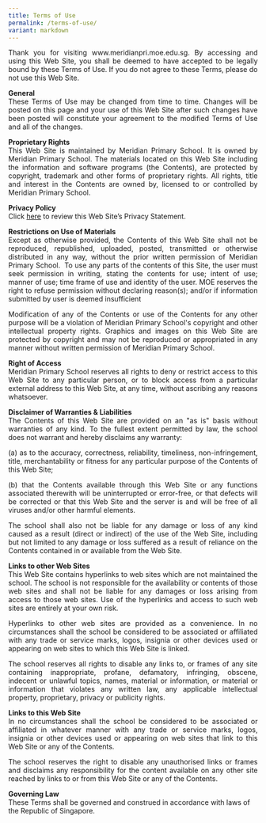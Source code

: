 ```yaml
---
title: Terms of Use
permalink: /terms-of-use/
variant: markdown
---
```

<p align="justify">Thank you for visiting www.meridianpri.moe.edu.sg. By accessing and using this Web Site, you shall be deemed to have accepted to be legally bound by these Terms of Use. If you do not agree to these Terms, please do not use this Web Site.</p>

<p align="justify"><b>General</b><br>
These Terms of Use may be changed from time to time. Changes will be posted on this page and your use of this Web Site after such changes have been posted will constitute your agreement to the modified Terms of Use and all of the changes.</p>

<p align="justify"><b>Proprietary Rights</b><br>
This Web Site is maintained by Meridian Primary School. It is owned by Meridian Primary School.         The materials located on this Web Site including the information and software programs (the Contents), are protected by copyright, trademark and other forms of proprietary rights. All rights, title and interest in the Contents are owned by, licensed to or controlled by Meridian Primary School.</p>

**Privacy Policy**<br>
Click&nbsp;[here](https://meridianpri.moe.edu.sg/others/privacy-statement)&nbsp;to review this Web Site’s Privacy Statement.

<p align="justify"><b>Restrictions on Use of Materials</b><br>
Except as otherwise provided, the Contents of this Web Site shall not be reproduced, republished, uploaded, posted, transmitted or otherwise distributed in any way, without the prior written permission of Meridian Primary School.&nbsp; To use any parts of the contents of this Site, the user must seek permission in writing, stating the contents for use; intent of use; manner of use; time frame of use and identity of the user. MOE reserves the right to refuse permission without declaring reason(s); and/or if information submitted by user is deemed insufficient</p>

<p align="justify">Modification of any of the Contents or use of the Contents for any other purpose will be a violation of Meridian Primary School's copyright and other intellectual property rights. Graphics and images on this Web Site are protected by copyright and may not be reproduced or appropriated in any manner without written permission of Meridian Primary School.</p>

<p align="justify"><b>Right of Access</b><br>
Meridian Primary School reserves all rights to deny or restrict access to this Web Site to any particular person, or to block access from a particular external address to this Web Site, at any time, without ascribing any reasons whatsoever.</p>

<p align="justify"><b>Disclaimer of Warranties &amp; Liabilities</b><br> 
The Contents of this Web Site are provided on an "as is" basis without warranties of any kind. To the fullest extent permitted by law, the school does not warrant and hereby disclaims any warranty:</p>

<p align="justify">(a) as to the accuracy, correctness, reliability, timeliness, non-infringement, title, merchantability or fitness for any particular purpose of the Contents of this Web Site;</p>

<p align="justify">(b) that the Contents available through this Web Site or any functions associated therewith will be uninterrupted or error-free, or that defects will be corrected or that this Web Site and the server is and will be free of all viruses and/or other harmful elements.</p>

<p align="justify">The school shall also not be liable for any damage or loss of any kind caused as a result (direct or indirect) of the use of the Web Site, including but not limited to any damage or loss suffered as a result of reliance on the Contents contained in or available from the Web Site.</p>

<p align="justify"><b>Links to other Web Sites</b><br>
This Web Site contains hyperlinks to web sites which are not maintained the school. The school is not responsible for the availability or contents of those web sites and shall not be liable for any damages or loss arising from access to those web sites. Use of the hyperlinks and access to such web sites are entirely at your own risk.</p>

<p align="justify">Hyperlinks to other web sites are provided as a convenience. In no circumstances shall the school be considered to be associated or affiliated with any trade or service marks, logos, insignia or other devices used or appearing on web sites to which this Web Site is linked.</p>

<p align="justify">The school reserves all rights to disable any links to, or frames of any site containing inappropriate, profane, defamatory, infringing, obscene, indecent or unlawful topics, names, material or information, or material or information that violates any written law, any applicable intellectual property, proprietary, privacy or publicity rights.</p>

<p align="justify"><b>Links to this Web Site</b><br>
In no circumstances shall the school be considered to be associated or affiliated in whatever manner with any trade or service marks, logos, insignia or other devices used or appearing on web sites that link to this Web Site or any of the Contents.</p>

<p align="justify">The school reserves the right to disable any unauthorised links or frames and disclaims any responsibility for the content available on any other site reached by links to or from this Web Site or any of the Contents.</p>

  
**Governing Law<br>**
These Terms shall be governed and construed in accordance with laws of the Republic of Singapore.